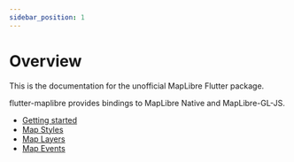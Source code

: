 ```yaml
---
sidebar_position: 1
---
```


# Overview

This is the documentation for the unofficial MapLibre Flutter package. 

flutter-maplibre provides bindings to MapLibre Native and MapLibre-GL-JS.

- [Getting started](getting-started/add-dependency)
- [Map Styles](map-styles)
- [Map Layers](layers)
- [Map Events](map-events)
